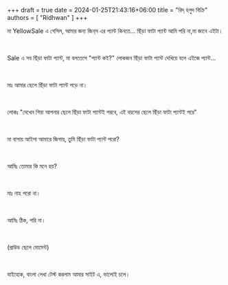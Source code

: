 +++ 
draft = true
date = 2024-01-25T21:43:16+06:00
title = "রিদ্ হলুদ বিক্রি"
authors = [ "Ridhwan" ]
+++


মা YellowSale এ গেসিল, আমার জন্য জিন্‌স এর প্যান্ট কিনতে... ছিঁড়া ফাটা প্যান্ট আমি পরি না,মা জানে এইটা।

<br>

Sale এ সব ছিঁড়া ফাটা প্যান্ট, মা বলতেসে "প্যান্ট কই?" লোকজন ছিঁড়া ফাটা প্যান্ট দেখিয়ে বলে এইজে প্যান্ট...

<br>

মাঃ আমার ছেলে ছিঁড়া ফাটা প্যান্ট পড়ে না।

<br>

লোকঃ "দেখেন গিয়া আপনার ছেলে ছিঁড়া ফাটা প্যান্টই পরবে, এই বয়সের ছেলে ছিঁড়া ফাটা প্যান্টই পরে"

<br>

মা বাসায় আইসা আমারে জিগায়, তুমি ছিঁড়া ফাটা প্যান্ট পরো? 

<br>

আমিঃ তোমার কি মনে হয়?

<br>

মাঃ নাহ পরো না।

<br>

আমিঃ ঠিক, পরি না।

<br>

(প্রাউড ছেলে মোমেন্ট)

<br>

যাইহোক, বাংলা লেখা টেস্ট করলাম আমার সাইট এ, ভালোই চলে।

  
